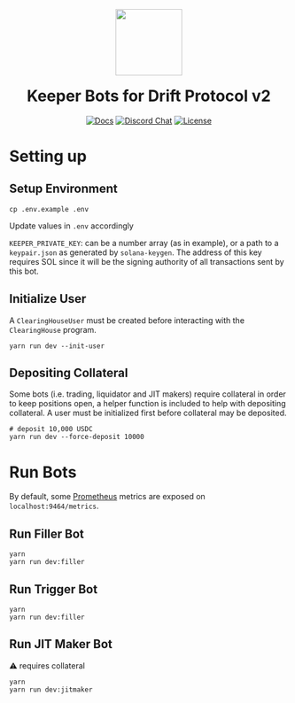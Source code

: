 <div align="center">
  <img height="120x" src="https://uploads-ssl.webflow.com/611580035ad59b20437eb024/616f97a42f5637c4517d0193_Logo%20(1)%20(1).png" />

  <h1 style="margin-top:20px;">Keeper Bots for Drift Protocol v2</h1>

  <p>
    <a href="https://docs.drift.trade/tutorial-keeper-bots"><img alt="Docs" src="https://img.shields.io/badge/docs-tutorials-blueviolet" /></a>
    <a href="https://discord.com/channels/849494028176588802/878700556904980500"><img alt="Discord Chat" src="https://img.shields.io/discord/889577356681945098?color=blueviolet" /></a>
    <a href="https://opensource.org/licenses/Apache-2.0"><img alt="License" src="https://img.shields.io/github/license/project-serum/anchor?color=blueviolet" /></a>
  </p>
</div>

# Setting up
## Setup Environment
```shell
cp .env.example .env
```

Update values in `.env` accordingly

`KEEPER_PRIVATE_KEY`: can be a number array (as in example), or a path to a `keypair.json` as generated by `solana-keygen`. The address of this key requires SOL since it will be the signing authority of all transactions sent by this bot.

## Initialize User

A `ClearingHouseUser` must be created before interacting with the `ClearingHouse` program.

```shell
yarn run dev --init-user
```

## Depositing Collateral

Some bots (i.e. trading, liquidator and JIT makers) require collateral in order to keep positions open, a helper function is included to help with depositing collateral.
A user must be initialized first before collateral may be deposited.

```shell
# deposit 10,000 USDC
yarn run dev --force-deposit 10000
```

# Run Bots

By default, some [Prometheus](https://prometheus.io/) metrics are exposed on `localhost:9464/metrics`.

## Run Filler Bot
```shell
yarn
yarn run dev:filler
```

## Run Trigger Bot
```shell
yarn
yarn run dev:filler
```

## Run JIT Maker Bot

⚠ requires collateral

```shell
yarn
yarn run dev:jitmaker
```

